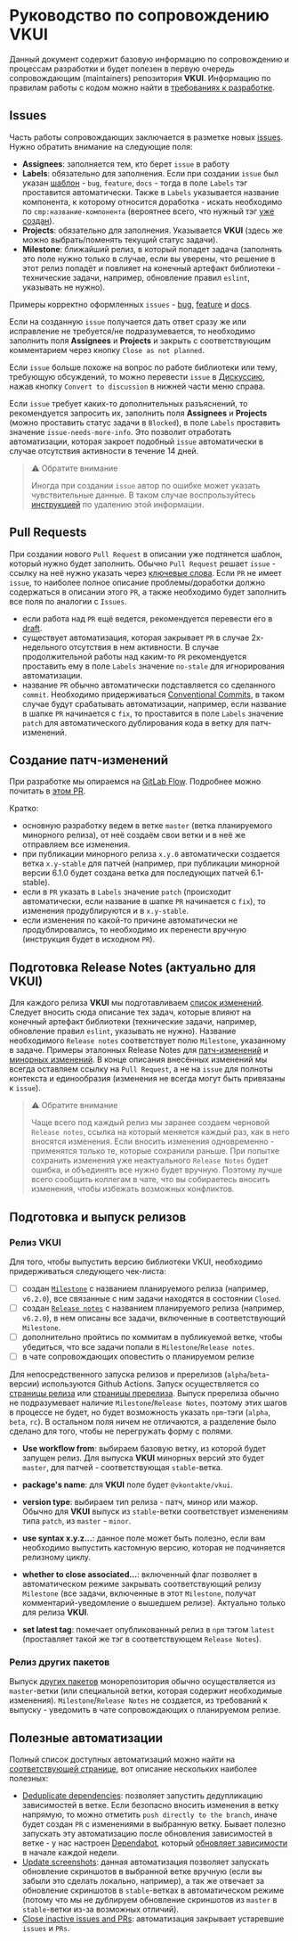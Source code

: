 # Руководство по сопровождению VKUI

Данный документ содержит базовую информацию по сопровождению и процессам разработки и будет полезен в первую очередь сопровождающим (maintainers) репозитория **VKUI**. Информацию по правилам работы с кодом можно найти в [требованиях к разработке](https://github.com/VKCOM/VKUI/blob/master/docs/CONTRIBUTING.md).

## Issues

Часть работы сопровождающих заключается в разметке новых [issues](https://github.com/VKCOM/VKUI/issues). Нужно обратить внимание на следующие поля:

- **Assignees**: заполняется тем, кто берет `issue` в работу
- **Labels**: обязательно для заполнения. Если при создании `issue` был указан [шаблон](https://github.com/VKCOM/VKUI/issues/new/choose) - `bug`, `feature`, `docs` - тогда в поле `Labels` тэг проставится автоматически. Также в `Labels` указывается название компонента, к которому относится доработка - искать необходимо по `cmp:название-компонента` (вероятнее всего, что нужный тэг [уже создан](https://github.com/VKCOM/VKUI/labels?q=cmp%3A)).
- **Projects**: обязательно для заполнения. Указывается **VKUI** (здесь же можно выбрать/поменять текущий статус задачи).
- **Milestone**: ближайший релиз, в который попадет задача (заполнять это поле нужно только в случае, если вы уверены, что решение в этот релиз попадёт и повлияет на конечный артефакт библиотеки - технические задачи, например, обновление правил `eslint`, указывать не нужно).

Примеры корректно оформленных `issues` - [bug](https://github.com/VKCOM/VKUI/issues/6715), [feature](https://github.com/VKCOM/VKUI/issues/6849) и [docs](https://github.com/VKCOM/VKUI/issues/6949).

Если на созданную `issue` получается дать ответ сразу же или исправление не требуется/не подразумевается, то необходимо заполнить поля **Assignees** и **Projects** и закрыть с соответствующим комментарием через кнопку `Close as not planned`.

Если `issue` больше похоже на вопрос по работе библиотеки или тему, требующую обсуждений, то можно перевести `issue` в [Дискуссию](https://github.com/VKCOM/VKUI/discussions), нажав кнопку `Convert to discussion` в нижней части меню справа.

Если `issue` требует каких-то дополнительных разъяснений, то рекомендуется запросить их, заполнить поля **Assignees** и **Projects** (можно проставить статус задачи в `Blocked`), в поле `Labels` проставить значение `issue-needs-more-info`. Это позволит отработать автоматизации, которая закроет подобный `issue` автоматически в случае отсутствия активности в течение 14 дней.

> ⚠️ Обратите внимание
>
> Иногда при создании `issue` автор по ошибке может указать чувствительные данные.
> В таком случае воспрользуйтесь [инструкцией](https://docs.github.com/en/communities/moderating-comments-and-conversations/tracking-changes-in-a-comment#deleting-sensitive-information-from-a-comments-history) по удалению этой информации.

## Pull Requests

При создании нового `Pull Request` в описании уже подтянется шаблон, который нужно будет заполнить.
Обычно `Pull Request` решает `issue` - ссылку на неё нужно указать через [ключевые слова](https://docs.github.com/en/get-started/writing-on-github/working-with-advanced-formatting/using-keywords-in-issues-and-pull-requests).
Если `PR` не имеет `issue`, то наиболее полное описание проблемы/доработки должно содержаться в описании этого `PR`, а также необходимо будет заполнить все поля по аналогии с `Issues`.

- если работа над `PR` ещё ведется, рекомендуется перевести его в [draft](https://docs.github.com/ru/pull-requests/collaborating-with-pull-requests/proposing-changes-to-your-work-with-pull-requests/changing-the-stage-of-a-pull-request#converting-a-pull-request-to-a-draft).
- существует автоматизация, которая закрывает `PR` в случае 2х-недельного отсутствия в нем активности. В случае продолжительной работы над каким-то `PR` рекомендуется проставить ему в поле `Labels` значение `no-stale` для игнорирования автоматизации.
- название `PR` обычно автоматически подставляется со сделанного `commit`. Необходимо придерживаться [Conventional Commits](https://www.conventionalcommits.org/en/v1.0.0-beta.2/#summary), в таком случае будут срабатывать автоматизации, например, если название в шапке `PR` начинается с `fix`, то проставится в поле `Labels` значение `patch` для автоматического дублирования кода в ветку для патч-изменений.

## Создание патч-изменений

При разработке мы опираемся на [GitLab Flow](https://docs.gitlab.co.jp/ee/topics/gitlab_flow.html#release-branches-with-gitlab-flow). Подробнее можно почитать в [этом PR](https://github.com/VKCOM/VKUI/pull/2759).

Кратко:

- основную разработку ведем в ветке `master` (ветка планируемого минорного релиза), от неё создаём свои ветки и в неё же отправляем все изменения.
- при публикации минорного релиза `x.y.0` автоматически создается ветка `x.y-stable` для патчей (например, при публикации минорной версии 6.1.0 будет создана ветка для последующих патчей 6.1-stable).
- если в `PR` указать в `Labels` значение `patch` (происходит автоматически, если название в шапке `PR` начинается с `fix`), то изменения продублируются и в `x.y-stable`.
- если изменения по какой-то причине автоматически не продублировались, то необходимо их перенести вручную (инструкция будет в исходном `PR`).

## Подготовка Release Notes (актуально для VKUI)

Для каждого релиза **VKUI** мы подготавливаем [список изменений](https://github.com/VKCOM/VKUI/releases). Следует вносить сюда описание тех задач, которые влияют на конечный артефакт библиотеки (технические задачи, например, обновление правил `eslint`, указывать не нужно). Название необходимого `Release notes` соответствует полю `Milestone`, указанному в задаче. Примеры эталонных Release Notes для [патч-изменений](https://github.com/VKCOM/VKUI/releases/tag/v6.0.3) и [минорных изменений](https://github.com/VKCOM/VKUI/releases/tag/v6.1.0). В конце описания внесённых изменений мы всегда оставляем ссылку на `Pull Request`, а не на `issue` для полноты контекста и единообразия (изменения не всегда могут быть привязаны к `issue`).

> ⚠️ Обратите внимание
>
> Чаще всего под каждый релиз мы заранее создаем черновой `Release notes`, ссылка на который меняется каждый раз, как в него вносятся изменения. Если вносить изменения одновременно - применятся только те, которые сохранили раньше. При попытке сохранить изменения уже неактуального `Release Notes` будет ошибка, и объединять все нужно будет вручную. Поэтому лучше всего сообщить коллегам в чате, что вы собираетесь вносить изменения, чтобы избежать возможных конфликтов.

## Подготовка и выпуск релизов

### Релиз VKUI

Для того, чтобы выпустить версию библиотеки VKUI, необходимо придерживаться следующего чек-листа:

- [ ] создан [`Milestone`](https://github.com/VKCOM/VKUI/milestones) с названием планируемого релиза (например, `v6.2.0`), все связанные с ним задачи находятся в состоянии `Closed`.
- [ ] создан [`Release notes`](https://github.com/VKCOM/VKUI/releases) с названием планируемого релиза (например, `v6.2.0`), в нем описаны все задачи, включенные в соответствующий `Milestone`.
- [ ] дополнительно пройтись по коммитам в публикуемой ветке, чтобы убедиться, что все задачи попали в `Milestone`/`Release notes`.
- [ ] в чате сопровождающих оповестить о планируемом релизе

Для непосредственного запуска релизов и пререлизов (`alpha`/`beta`-версии) используются Github Actions.
Запуск осуществляется со [страницы релиза](https://github.com/VKCOM/VKUI/actions/workflows/publish.yml) или [страницы пререлиза](https://github.com/VKCOM/VKUI/actions/workflows/publish_prerelease.yml). Выпуск пререлиза обычно не подразумевает наличие `Milestone`/`Release Notes`, поэтому этих шагов в процессе не будет, но будет возможность указать `npm`-тэги (`alpha`, `beta`, `rc`). В остальном поля ничем не отличаются, а разделение было сделано для того, чтобы не перегружать форму с полями.

- **Use workflow from**: выбираем базовую ветку, из которой будет запущен релиз. Для выпуска **VKUI** минорных версий это будет `master`, для патчей - соответствующая `stable`-ветка.

- **package's name**: для **VKUI** поле будет `@vkontakte/vkui`.

- **version type**: выбираем тип релиза - патч, минор или мажор. Обычно для **VKUI** выпуск из `stable`-ветки соответствует изменениям типа `patch`, из `master` - `minor`.

- **use syntax x.y.z...**: данное поле может быть полезно, если вам необходимо выпустить кастомную версию, которая не подчиняется релизному циклу.

- **whether to close associated...**: включенный флаг позволяет в автоматическом режиме закрывать соответствующий релизу `Milestone` (все задачи, включенные в этот `Milestone`, получат комментарий-уведомление о вышедшем релизе). Актуально только для релиза **VKUI**.

- **set latest tag**: помечает опубликованный релиз в `npm` тэгом `latest` (проставляет такой же тэг в соответствующем `Release Notes`).

### Релиз других пакетов

Выпуск [других пакетов](https://github.com/VKCOM/VKUI/tree/master/packages) монорепозитория обычно осуществляется из `master`-ветки (или специальной ветки, которая содержит необходимые изменения). `Milestone`/`Release Notes` не создается, из требований к выпуску - уведомить в чате сопровождающих о планируемом релизе.

## Полезные автоматизации

Полный список доступных автоматизаций можно найти на [соответствующей странице](https://github.com/VKCOM/VKUI/actions), вот описание нескольких наиболее полезных:

- [Deduplicate dependencies](https://github.com/VKCOM/VKUI/actions/workflows/dedupe_deps.yml): позволяет запустить дедупликацию зависимостей в ветке. Если безопасно вносить изменения в ветку напрямую, то можно отметить `push directly to the branch`, иначе будет создан `PR` с изменениями в выбранную ветку. Бывает полезно запускать эту автоматизацию после обновления зависимостей в ветке - у нас настроен [Dependabot](https://docs.github.com/en/code-security/getting-started/dependabot-quickstart-guide), который [обновляет зависимости](https://github.com/VKCOM/VKUI/blob/master/.github/dependabot.yml) в начале каждой недели.
- [Update screenshots](https://github.com/VKCOM/VKUI/actions/workflows/update_screens.yml): данная автоматизация позволяет запускать обновление скриншотов в выбранной ветке вручную (если вы забыли это сделать локально, например), а так же отвечает за обновление скриншотов в `stable`-ветках в автоматическом режиме (потому что мы не дублируем обновление скриншотов из `master` в `stable`-ветки из-за возможных отличий).
- [Close inactive issues and PRs](https://github.com/VKCOM/VKUI/actions/workflows/inactive_contributions.yml): автоматизация закрывает устаревшие `issues` и `PRs`.
